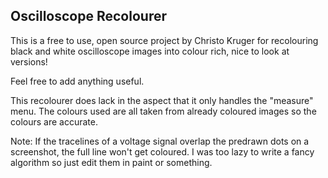 ## Oscilloscope Recolourer
This is a free to use, open source project by Christo Kruger for recolouring black and white oscilloscope images into colour rich, nice to look at versions!

Feel free to add anything useful.

This recolourer does lack in the aspect that it only handles the "measure" menu. The colours used are all taken from already coloured images so the colours are accurate.

Note: If the tracelines of a voltage signal overlap the predrawn dots on a screenshot, the full line won't get coloured. I was too lazy to write a fancy algorithm so just edit them in paint or something. 
